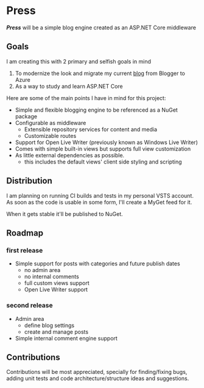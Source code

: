 # Press
***Press*** will be a simple blog engine created as an ASP.NET Core middleware

## Goals

I am creating this with 2 primary and selfish goals in mind

1. To modernize the look and migrate my current [blog](http://kelps.net "kelps.net") from Blogger to Azure
2. As a way to study and learn ASP.NET Core

Here are some of the main points I have in mind for this project:

- Simple and flexible blogging engine to be referenced as a NuGet package
- Configurable as middleware
  - Extensible repository services for content and media
  - Customizable routes
- Support for Open Live Writer (previously known as Windows Live Writer)
- Comes with simple built-in views but supports full view customization
- As little external dependencies as possible. 
  - this includes the default views' client side styling and scripting

## Distribution

I am planning on running CI builds and tests in my personal VSTS account. 
As soon as the code is usable in some form, I'll create a MyGet feed for it.

When it gets stable it'll be published to NuGet.

## Roadmap

### first release
- Simple support for posts with categories and future publish dates
  - no admin area
  - no internal comments
  - full custom views support
  - Open Live Writer support

### second release
- Admin area 
  - define blog settings
  - create and manage posts
- Simple internal comment engine support

## Contributions

Contributions will be most appreciated, specially for finding/fixing bugs, adding unit tests and code architecture/structure ideas and suggestions. 